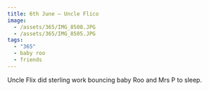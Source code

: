 ```yaml
---
title: 6th June — Uncle Flico
image:
  - /assets/365/IMG_8508.JPG
  - /assets/365/IMG_8505.JPG
tags:
  - "365"
  - baby roo
  - friends
---
```

Uncle Flix did sterling work bouncing baby Roo and Mrs P to sleep. 